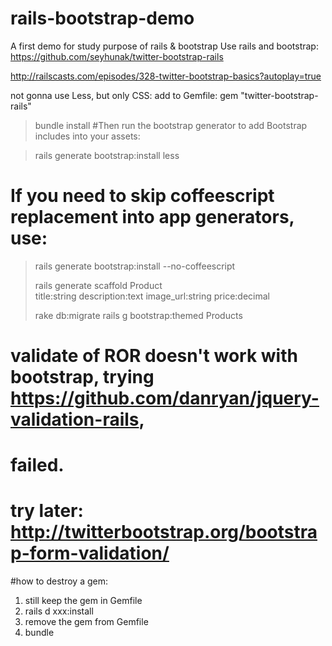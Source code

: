 rails-bootstrap-demo
====================

A first demo for study purpose of rails &amp; bootstrap
Use rails and bootstrap:
https://github.com/seyhunak/twitter-bootstrap-rails

http://railscasts.com/episodes/328-twitter-bootstrap-basics?autoplay=true

not gonna use Less, but only CSS:
add to Gemfile:
	gem "twitter-bootstrap-rails"  
> bundle install
#Then run the bootstrap generator to add Bootstrap includes into your assets:

> rails generate bootstrap:install less
# If you need to skip coffeescript replacement into app generators, use:

> rails generate bootstrap:install --no-coffeescript
>
> rails generate scaffold Product \
> title:string description:text image_url:string price:decimal
>
> rake db:migrate
> rails g bootstrap:themed Products


# validate of ROR doesn't work with bootstrap, trying https://github.com/danryan/jquery-validation-rails,
# failed.

# try later: http://twitterbootstrap.org/bootstrap-form-validation/

#how to destroy a gem:
1) still keep the gem in Gemfile
2) rails d xxx:install
3) remove the gem from Gemfile
4) bundle


